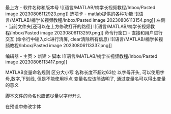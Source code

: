 最上方 - 软件名称和版本号
![[语言/MATLAB/楠学长视频教程/Inbox/Pasted image 20230806112923.png]]
选项卡 - matlab提供的各种功能
![[语言/MATLAB/楠学长视频教程/Inbox/Pasted image 20230806113154.png]]
左侧 - 当前文件夹[还可以在上方修改打开的路径]
![[语言/MATLAB/楠学长视频教程/Inbox/Pasted image 20230806113259.png]]
命令行窗口 - 直接和用户进行交互
(命令行中输入clc进行清屏, clear清除所有信息)
![[语言/MATLAB/楠学长视频教程/Inbox/Pasted image 20230806113337.png]]

编辑器 - 主页 > 新建 > 脚本
![[语言/MATLAB/楠学长视频教程/Inbox/Pasted image 20230806113417.png]]

MATLAB变量命名规则
区分大小写
名称长度不超过63位
以字母开头, 可以使用字母,数字,下划线, 但是不能使用标点
变量名应该简洁明了, 通过变量名可以得出变量的意义

脚本文件的命名也应该尽量以字母开头

在预设中修改字体